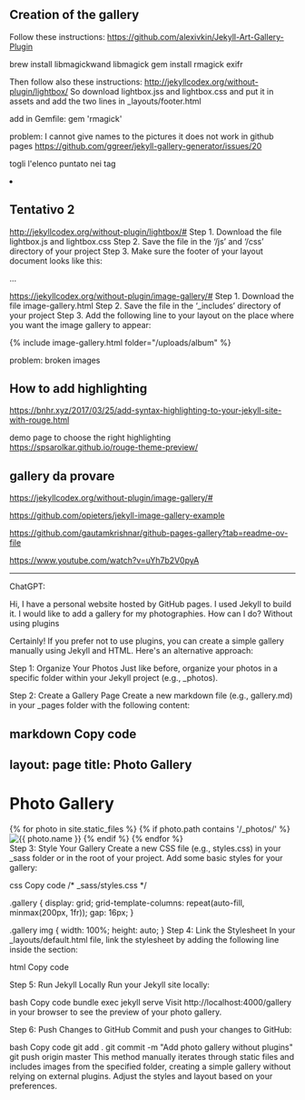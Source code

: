 ## Creation of the gallery

Follow these instructions:
https://github.com/alexivkin/Jekyll-Art-Gallery-Plugin

brew install libmagickwand libmagick
gem install rmagick exifr

Then follow also these instructions:
http://jekyllcodex.org/without-plugin/lightbox/ 
So download lightbox.jss and lightbox.css and put it in assets and add the two lines in _layouts/footer.html

<script type="text/javascript" src="/assets/js/lightbox.js"></script>
<link rel="stylesheet" href="/assets/css/lightbox.css">

add in Gemfile:
gem 'rmagick'

problem: I cannot give names to the pictures
it does not work in github pages 
https://github.com/ggreer/jekyll-gallery-generator/issues/20

togli l'elenco puntato nei tag <li>


## Tentativo 2
http://jekyllcodex.org/without-plugin/lightbox/#
Step 1. Download the file lightbox.js and lightbox.css
Step 2. Save the file in the ‘/js’ and ‘/css’ directory of your project
Step 3. Make sure the footer of your layout document looks like this:

...
<script type="text/javascript" src="/js/lightbox.js"></script>
<link rel="stylesheet" href="/css/lightbox.css">
</body>
</html>


https://jekyllcodex.org/without-plugin/image-gallery/#
Step 1. Download the file image-gallery.html
Step 2. Save the file in the ‘_includes’ directory of your project
Step 3. Add the following line to your layout on the place where you want the image gallery to appear:

{% include image-gallery.html folder="/uploads/album" %}


problem: broken images

## How to add highlighting
https://bnhr.xyz/2017/03/25/add-syntax-highlighting-to-your-jekyll-site-with-rouge.html

demo page to choose the right highlighting 
https://spsarolkar.github.io/rouge-theme-preview/


## gallery da provare

https://jekyllcodex.org/without-plugin/image-gallery/#

https://github.com/opieters/jekyll-image-gallery-example

https://github.com/gautamkrishnar/github-pages-gallery?tab=readme-ov-file

https://www.youtube.com/watch?v=uYh7b2V0pyA 


-------------
ChatGPT:

Hi, I have a personal website hosted by GitHub pages. I used Jekyll to build it. I would like to add a gallery for my photographies. How can I do? Without using plugins


Certainly! If you prefer not to use plugins, you can create a simple gallery manually using Jekyll and HTML. Here's an alternative approach:

Step 1: Organize Your Photos
Just like before, organize your photos in a specific folder within your Jekyll project (e.g., _photos).

Step 2: Create a Gallery Page
Create a new markdown file (e.g., gallery.md) in your _pages folder with the following content:

markdown
Copy code
---
layout: page
title: Photo Gallery
---

<h1>Photo Gallery</h1>

<div class="gallery">
  {% for photo in site.static_files %}
    {% if photo.path contains '/_photos/' %}
      <img src="{{ site.baseurl }}{{ photo.path }}" alt="{{ photo.name }}">
    {% endif %}
  {% endfor %}
</div>
Step 3: Style Your Gallery
Create a new CSS file (e.g., styles.css) in your _sass folder or in the root of your project. Add some basic styles for your gallery:

css
Copy code
/* _sass/styles.css */

.gallery {
  display: grid;
  grid-template-columns: repeat(auto-fill, minmax(200px, 1fr));
  gap: 16px;
}

.gallery img {
  width: 100%;
  height: auto;
}
Step 4: Link the Stylesheet
In your _layouts/default.html file, link the stylesheet by adding the following line inside the <head> section:

html
Copy code
<head>
  <!-- other head elements -->
  <link rel="stylesheet" href="{{ site.baseurl }}/styles.css">
</head>
Step 5: Run Jekyll Locally
Run your Jekyll site locally:

bash
Copy code
bundle exec jekyll serve
Visit http://localhost:4000/gallery in your browser to see the preview of your photo gallery.

Step 6: Push Changes to GitHub
Commit and push your changes to GitHub:

bash
Copy code
git add .
git commit -m "Add photo gallery without plugins"
git push origin master
This method manually iterates through static files and includes images from the specified folder, creating a simple gallery without relying on external plugins. Adjust the styles and layout based on your preferences.